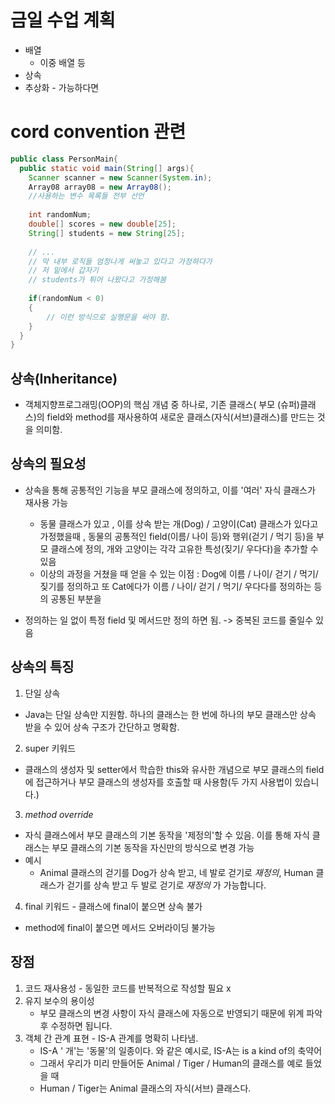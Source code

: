  # 금일 수업 계획
 
- 배열
  - 이중 배열 등
- 상속
- 추상화 - 가능하다면


# cord convention 관련
```java
public class PersonMain{
  public static void main(String[] args){
    Scanner scanner = new Scanner(System.in);
    Array08 array08 = new Array08();
    //사용하는 변수 목록들 전부 선언
    
    int randomNum;
    double[] scores = new double[25];
    String[] students = new String[25];
    
    // ...
    // 막 내부 로직들 엄청나게 써놓고 있다고 가정하다가
    // 저 밑에서 갑자기
    // students가 튀어 나왔다고 가정해봄
    
    if(randomNum < 0)
    {
        // 이런 방식으로 실행문을 써야 함.    
    }
  }
}
```



## 상속(Inheritance)
- 객체지향프로그래밍(OOP)의 핵심 개념 중 하나로, 기존 클래스( 부모 (슈퍼)클래스)의
  field와 method를 재사용하여 새로운 클래스(자식(서브)클래스)를 만드는 것을 의미함.

## 상속의 필요성
- 상속을 통해 공통적인 기능을 부모 클래스에 정의하고, 이를 '여러' 자식 클래스가
  재사용 가능 

  - 동물 클래스가 있고 , 이를 상속 받는 개(Dog) / 고양이(Cat) 클래스가 있다고
    가정했을때 , 동물의 공통적인 field(이름/ 나이 등)와 행위(걷기 / 먹기 등)을
    부모 클래스에 정의, 개와 고양이는 각각 고유한 특성(짖기/ 우다다)을 추가할 수 있음
  - 이상의 과정을 거쳤을 때 얻을 수 있는 이점 : Dog에 이름 / 나이/ 걷기 / 먹기/ 짖기를 정의하고 
  또 Cat에다가 이름 / 나이/ 걷기 / 먹기/ 우다다를 정의하는 등의 공통된 부분을
- 정의하는 일 없이 특정 field 및 메서드만 정의 하면 됨. -> 중복된 코드를 줄일수 있음

## 상속의 특징
1. 단일 상속 
  - Java는 단일 상속만 지원함. 하나의 클래스는 한 번에 하나의 부모 클래스만 상속 받을 수 있어
  상속 구조가 간단하고 명확함.
2. super 키워드
  - 클래스의 생성자 및 setter에서 학습한 this와 유사한 개념으로
  부모 클래스의 field에 접근하거나 부모 클래스의 생성자를 호출할 때 사용함(두 가지 사용법이 있습니다.)
3. _method override_
  - 자식 클래스에서 부모 클래스의 기본 동작을 '제정의'할 수 있음. 이를 통해 자식 클래스는 부모
  클래스의 기본 동작을 자신만의 방식으로 변경 가능
  - 예시
    - Animal 클래스의 걷기를 Dog가 상속 받고, 네 발로 걷기로 _재정의_, Human 클래스가 걷기를
    상속 받고 두 발로 걷기로 _재정의_ 가 가능합니다.
4. final 키워드 - 클래스에 final이 붙으면 상속 불가
  - method에 final이 붙으면 메서드 오버라이딩 불가능

## 장점
1. 코드 재사용성 - 동일한 코드를 반복적으로 작성할 필요 x
2. 유지 보수의 용이성
   - 부모 클래스의 변경 사항이 자식 클래스에 자동으로 반영되기 때문에 위계 파악 후 수정하면 됩니다.
3. 객체 간 관계 표현 - IS-A 관계를 명확히 나타냄.
   - IS-A
   ' 개'는 '동물'의 일종이다. 와 같은 예시로, IS-A는 is a kind of의 축약어
   - 그래서 우리가 미리 만들어둔 Animal / Tiger / Human의 클래스를 예로 들었을 때
   - Human / Tiger는 Animal 클래스의 자식(서브) 클래스다.